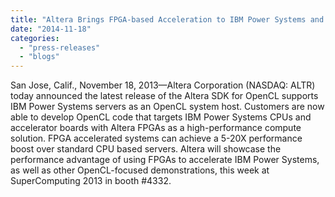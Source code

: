 ```yaml
---
title: "Altera Brings FPGA-based Acceleration to IBM Power Systems and Announces Support for OpenPOWER Consortium"
date: "2014-11-18"
categories: 
  - "press-releases"
  - "blogs"
---
```


San Jose, Calif., November 18, 2013—Altera Corporation (NASDAQ: ALTR) today announced the latest release of the Altera SDK for OpenCL supports IBM Power Systems servers as an OpenCL system host. Customers are now able to develop OpenCL code that targets IBM Power Systems CPUs and accelerator boards with Altera FPGAs as a high-performance compute solution. FPGA accelerated systems can achieve a 5-20X performance boost over standard CPU based servers. Altera will showcase the performance advantage of using FPGAs to accelerate IBM Power Systems, as well as other OpenCL-focused demonstrations, this week at SuperComputing 2013 in booth #4332.
